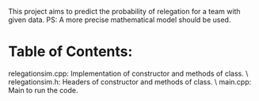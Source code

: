This project aims to predict the probability of relegation for a team with given data. PS: A more precise mathematical model should be used.
# Table of Contents:
relegationsim.cpp: Implementation of constructor and methods of class. \\
relegationsim.h: Headers of constructor and methods of class. \\
main.cpp: Main to run the code.
